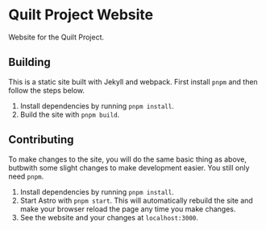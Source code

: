 # Quilt Project Website

Website for the Quilt Project.

## Building

This is a static site built with Jekyll and webpack. First install `pnpm` and then follow the steps below.

1. Install dependencies by running `pnpm install`.
2. Build the site with `pnpm build`.

## Contributing

To make changes to the site, you will do the same basic thing as above, butbwith some slight changes to make development easier. You still only need `pnpm`.

1. Install dependencies by running `pnpm install`.
2. Start Astro with `pnpm start`. This will automatically rebuild the site and make your browser reload the page any time you make changes.
3. See the website and your changes at `localhost:3000`.
